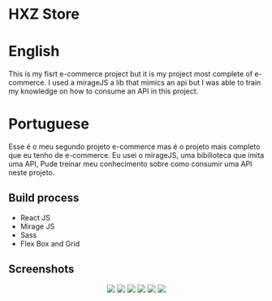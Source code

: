 # HXZ Store

# English

This is my fisrt e-commerce project but it is my project most complete of e-commerce. I used a mirageJS a lib that mimics an api but I was able to train my knowledge on how to consume an API in this project.

# Portuguese

Esse é o meu segundo projeto e-commerce mas é o projeto mais completo que eu tenho de e-commerce. Eu usei o mirageJS, uma bibilioteca que imita uma API, Pude treinar meu conhecimento sobre como consumir uma API neste projeto.

<h2>Build process</h2>
  <ul>
    <li>React JS</li>
    <li>Mirage JS</li>
    <li>Sass</li>
    <li>Flex Box and Grid</li>
  </ul>

<h2>Screenshots</h2>
<div width="100%" align="center">
<img src="https://i.imgur.com/VcrhmDV.png"/>
<img src="https://i.imgur.com/N0TyMG3.png" />
<img src="https://i.imgur.com/nR6vdaY.png" />
<img src="https://i.imgur.com/nMhVWJx.png" />
<img src="https://i.imgur.com/QpTYFEY.png" />
<img src="https://i.imgur.com/VGN1q2v.png" />
</div>



